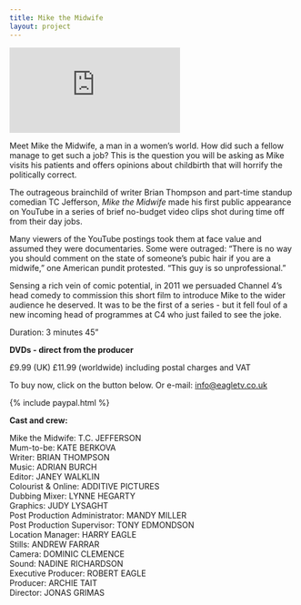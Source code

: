 ```yaml
---
title: Mike the Midwife
layout: project
---
```


<div class='video-container-wide'>
<iframe class='video' src="https://player.vimeo.com/video/357298218?title=0&byline=0&portrait=0" frameborder="0" allow="autoplay; fullscreen" allowfullscreen></iframe>
</div>

Meet Mike the Midwife, a man in a women’s world. How did such a fellow manage to get such a job? This is the question you will be asking as Mike visits his patients and offers opinions about childbirth that will horrify the politically correct.

The outrageous brainchild of writer Brian Thompson and part-time standup
comedian TC Jefferson, _Mike the Midwife_ made his first public
appearance on YouTube in a series of brief no-budget video clips shot
during time off from their day jobs.

Many viewers of the YouTube postings took them at face value and
assumed they were documentaries. Some were outraged:
“There is no way you should comment on the state of someone’s pubic hair if you are a midwife,” one American pundit protested. “This guy is so unprofessional.”

Sensing a rich vein of comic potential, in 2011 we persuaded Channel 4’s head comedy to commission this short film to introduce Mike to the wider audience he deserved. It was to be the first of a series - but it fell foul of a new incoming head of programmes at C4 who just failed to see the joke.

Duration: 3 minutes 45”

**DVDs - direct from the producer**

£9.99 (UK) £11.99 (worldwide) including postal charges and VAT

To buy now, click on the button below. Or e-mail: <a href="mailto:info@eagletv.co.uk">info@eagletv.co.uk</a>

{% include paypal.html %}
<br>

**Cast and crew:**

Mike the Midwife: T.C. JEFFERSON <br>
Mum-to-be: KATE BERKOVA<br>
Writer: BRIAN THOMPSON<br>
Music: ADRIAN BURCH<br>
Editor: JANEY WALKLIN<br>
Colourist & Online: ADDITIVE PICTURES<br>
Dubbing Mixer: LYNNE HEGARTY<br>
Graphics: JUDY LYSAGHT<br>
Post Production Administrator: MANDY MILLER<br>
Post Production Supervisor: TONY EDMONDSON<br>
Location Manager: HARRY EAGLE<br>
Stills: ANDREW FARRAR<br>
Camera: DOMINIC CLEMENCE<br>
Sound: NADINE RICHARDSON<br>
Executive Producer: ROBERT EAGLE<br>
Producer: ARCHIE TAIT<br>
Director: JONAS GRIMAS
